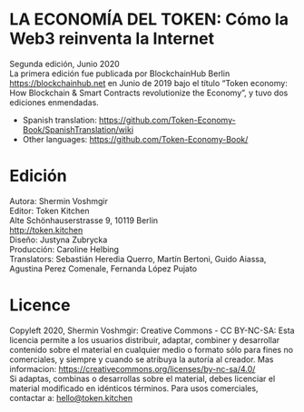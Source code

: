 # LA ECONOMÍA DEL TOKEN: Cómo la Web3 reinventa la Internet <br>
Segunda edición, Junio 2020 <br>
La primera edición fue publicada por BlockchainHub Berlin https://blockchainhub.net en Junio de 2019 bajo el título “Token economy: How Blockchain & Smart Contracts revolutionize the Economy”, y tuvo dos ediciones enmendadas.<br>

* Spanish translation: https://github.com/Token-Economy-Book/SpanishTranslation/wiki
* Other languages: https://github.com/Token-Economy-Book/

# Edición
Autora: Shermin Voshmgir <br>
Editor: Token Kitchen  <br>
Alte Schönhauserstrasse 9, 10119 Berlin  <br>
http://token.kitchen <br>
Diseño: Justyna Zubrycka  <br>
Producción: Caroline Helbing <br>
Translators: Sebastián Heredia Querro, Martín Bertoni, Guido Aiassa, Agustina Perez Comenale, Fernanda López Pujato

# Licence
Copyleft 2020, Shermin Voshmgir: Creative Commons - CC BY-NC-SA: Esta licencia permite a los usuarios distribuir, adaptar, combiner y desarrollar contenido sobre el material en cualquier medio o formato sólo para fines no comerciales, y siempre y cuando se atribuya la autoría al creador. 
Mas informacion: https://creativecommons.org/licenses/by-nc-sa/4.0/ <br>
Si adaptas, combinas o desarrollas sobre el material, debes licenciar el material modificado en idénticos términos. Para usos comerciales, contactar a: hello@token.kitchen
